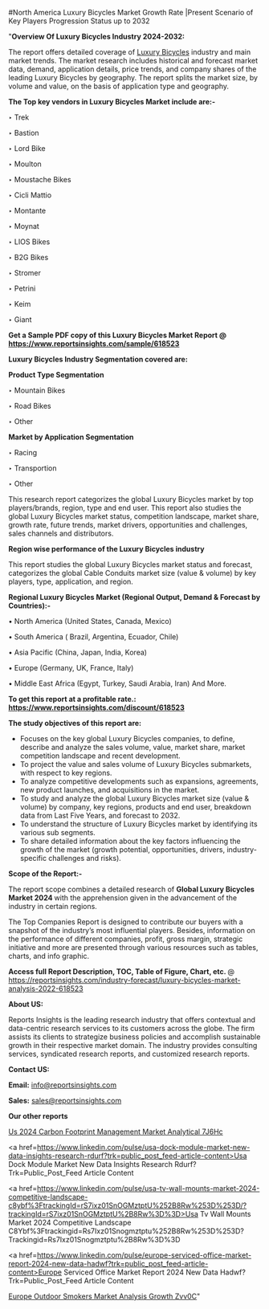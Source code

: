 #North America Luxury Bicycles Market Growth Rate |Present Scenario of Key Players Progression Status up to 2032

"<strong>Overview Of Luxury Bicycles Industry 2024-2032:</strong>

The report offers detailed coverage of <a href=https://www.reportsinsights.com/sample/618523>Luxury Bicycles</a> industry and main market trends. The market research includes historical and forecast market data, demand, application details, price trends, and company shares of the leading Luxury Bicycles by geography. The report splits the market size, by volume and value, on the basis of application type and geography.

<strong>The Top key vendors in Luxury Bicycles Market include are:- </strong>

‣ Trek

‣ Bastion

‣ Lord Bike

‣ Moulton

‣ Moustache Bikes

‣ Cicli Mattio

‣ Montante

‣ Moynat

‣ LIOS Bikes

‣ B2G Bikes

‣ Stromer

‣ Petrini

‣ Keim

‣ Giant

<strong>Get a Sample PDF copy of this Luxury Bicycles Market Report </strong><strong>@ <a href=https://www.reportsinsights.com/sample/618523 style=color:#0000ff;>https://www.reportsinsights.com/sample/618523</a> </strong>

<strong>Luxury Bicycles Industry Segmentation covered are:</strong>

<strong>Product Type Segmentation</strong>

‣ Mountain Bikes

‣ Road Bikes

‣ Other

<strong>Market by Application Segmentation</strong>

‣ Racing

‣ Transportion

‣ Other

This research report categorizes the global Luxury Bicycles market by top players/brands, region, type and end user. This report also studies the global Luxury Bicycles market status, competition landscape, market share, growth rate, future trends, market drivers, opportunities and challenges, sales channels and distributors.

<strong>Region wise performance of the Luxury Bicycles industry</strong><strong> </strong>

This report studies the global Luxury Bicycles market status and forecast, categorizes the global Cable Conduits market size (value &amp; volume) by key players, type, application, and region. 

<strong>Regional Luxury Bicycles Market (Regional Output, Demand &amp; Forecast by Countries):-</strong>

• North America (United States, Canada, Mexico)

• South America ( Brazil, Argentina, Ecuador, Chile)

• Asia Pacific (China, Japan, India, Korea)

• Europe (Germany, UK, France, Italy)

• Middle East Africa (Egypt, Turkey, Saudi Arabia, Iran) And More.

<strong>To get this report at a profitable rate.: <a href=https://www.reportsinsights.com/discount/618523 style=color:#0000ff;>https://www.reportsinsights.com/discount/618523</a></strong>

<strong>The study objectives of this report are:</strong>
<ul>
  <li>Focuses on the key global Luxury Bicycles companies, to define, describe and analyze the sales volume, value, market share, market competition landscape and recent development.</li>
  <li>To project the value and sales volume of Luxury Bicycles submarkets, with respect to key regions.</li>
  <li>To analyze competitive developments such as expansions, agreements, new product launches, and acquisitions in the market.</li>
  <li>To study and analyze the global Luxury Bicycles market size (value &amp; volume) by company, key regions, products and end user, breakdown data from Last Five Years, and forecast to 2032.</li>
  <li>To understand the structure of Luxury Bicycles market by identifying its various sub segments.</li>
  <li>To share detailed information about the key factors influencing the growth of the market (growth potential, opportunities, drivers, industry-specific challenges and risks).</li>
</ul>
<strong>Scope of the Report:-</strong><strong> </strong>

The report scope combines a detailed research of <strong>Global Luxury Bicycles Market 2024 </strong>with the apprehension given in the advancement of the industry in certain regions.

The Top Companies Report is designed to contribute our buyers with a snapshot of the industry’s most influential players. Besides, information on the performance of different companies, profit, gross margin, strategic initiative and more are presented through various resources such as tables, charts, and info graphic.

<strong>Access full Report Description, TOC, Table of Figure, Chart, etc. </strong>@   <a href=https://reportsinsights.com/industry-forecast/luxury-bicycles-market-analysis-2022-618523 style=color:#0000ff;>https://reportsinsights.com/industry-forecast/luxury-bicycles-market-analysis-2022-618523</a>

<strong>About US:</strong>

Reports Insights is the leading research industry that offers contextual and data-centric research services to its customers across the globe. The firm assists its clients to strategize business policies and accomplish sustainable growth in their respective market domain. The industry provides consulting services, syndicated research reports, and customized research reports.

<strong>Contact US:</strong>

<p class=""""><b>Email:</b> <a href=mailto:info@reportsinsights.com>info@reportsinsights.com</a></p>
<p class=""""><b>Sales:</b> <a href=mailto:sales@reportsinsights.com>sales@reportsinsights.com</a></p>

<strong>Our other reports</strong>

<a href=https://www.linkedin.com/pulse/us-2024-carbon-footprint-management-market-analytical-7j6hc/>Us 2024 Carbon Footprint Management Market Analytical 7J6Hc</a>

<a href=https://www.linkedin.com/pulse/usa-dock-module-market-new-data-insights-research-rdurf?trk=public_post_feed-article-content>Usa Dock Module Market New Data Insights Research Rdurf?Trk=Public_Post_Feed Article Content</a>

<a href=https://www.linkedin.com/pulse/usa-tv-wall-mounts-market-2024-competitive-landscape-c8ybf%3FtrackingId=rS7ixz01SnOGMztptU%252B8Rw%253D%253D/?trackingId=rS7ixz01SnOGMztptU%2B8Rw%3D%3D>Usa Tv Wall Mounts Market 2024 Competitive Landscape C8Ybf%3Ftrackingid=Rs7Ixz01Snogmztptu%252B8Rw%253D%253D?Trackingid=Rs7Ixz01Snogmztptu%2B8Rw%3D%3D</a>

<a href=https://www.linkedin.com/pulse/europe-serviced-office-market-report-2024-new-data-hadwf?trk=public_post_feed-article-content>Europe Serviced Office Market Report 2024 New Data Hadwf?Trk=Public_Post_Feed Article Content</a>

<a href=https://www.linkedin.com/pulse/europe-outdoor-smokers-market-analysis-growth-zvv0c/>Europe Outdoor Smokers Market Analysis Growth Zvv0C</a>"

